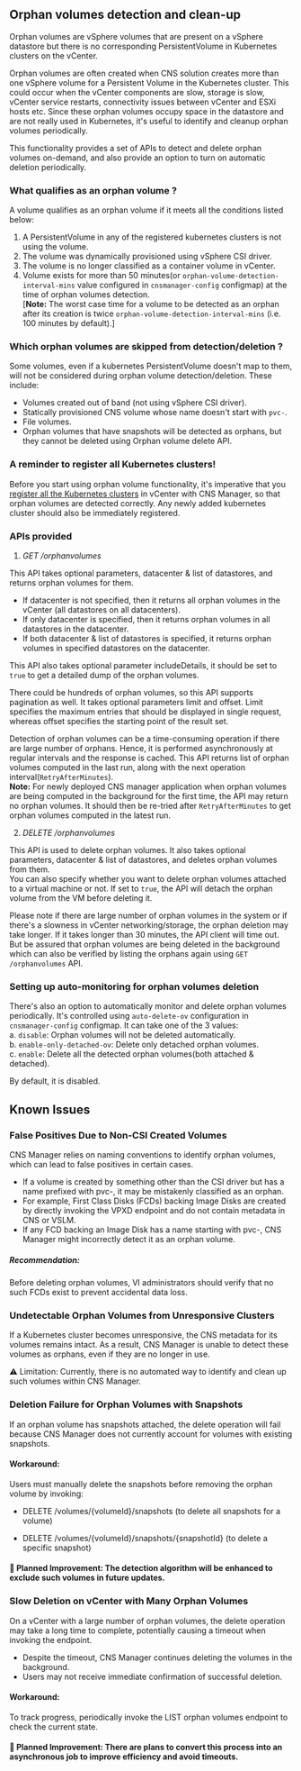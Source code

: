 ## Orphan volumes detection and clean-up
Orphan volumes are vSphere volumes that are present on a vSphere datastore but there is no corresponding PersistentVolume in Kubernetes clusters on the vCenter.

Orphan volumes are often created when CNS solution creates more than one vSphere volume for a Persistent Volume in the Kubernetes cluster. This could occur when the vCenter components are slow, storage is slow, vCenter service restarts, connectivity issues between vCenter and ESXi hosts etc. Since these orphan volumes occupy space in the datastore and are not really used in Kubernetes, it's useful to identify and cleanup orphan volumes periodically.

This functionality provides a set of APIs to detect and delete orphan volumes on-demand, and also provide an option to turn on automatic deletion periodically.

### What qualifies as an orphan volume ?
A volume qualifies as an orphan volume if it meets all the conditions listed below:

1) A PersistentVolume in any of the registered kubernetes clusters is not using the volume.
2) The volume was dynamically provisioned using vSphere CSI driver.
3) The volume is no longer classified as a container volume in vCenter.
4) Volume exists for more than 50 minutes(or `orphan-volume-detection-interval-mins` value configured in `cnsmanager-config` configmap) at the time of orphan volumes detection.  
[**Note:** The worst case time for a volume to be detected as an orphan after its creation is twice `orphan-volume-detection-interval-mins`  (i.e. 100 minutes by default).]

### Which orphan volumes are skipped from detection/deletion ?
Some volumes, even if a kubernetes PersistentVolume doesn't map to them, will not be considered during orphan volume detection/deletion. These include:
* Volumes created out of band (not using vSphere CSI driver).
* Statically provisioned CNS volume whose name doesn't start with `pvc-`.
* File volumes.
* Orphan volumes that have snapshots will be detected as orphans, but they cannot be deleted using Orphan volume delete API.

### A reminder to register all Kubernetes clusters!
Before you start using orphan volume functionality, it's imperative that you [register all the Kubernetes clusters](../../../README.md#register-kubernetes-clusters-before-you-start) in vCenter with CNS Manager, so that orphan volumes are detected correctly. Any newly added kubernetes cluster should also be immediately registered.

### APIs provided
1. *GET /orphanvolumes* 

This API takes optional parameters, datacenter & list of datastores, and returns orphan volumes for them. 
- If datacenter is not specified, then it returns all orphan volumes in the vCenter (all datastores on all datacenters).
- If only datacenter is specified, then it returns orphan volumes in all datastores in the datacenter.
- If both datacenter & list of datastores is specified, it returns orphan volumes in specified datastores on the datacenter.

This API also takes optional parameter includeDetails, it should be set to `true` to get a detailed dump of the orphan volumes.

There could be hundreds of orphan volumes, so this API supports pagination as well. It takes optional parameters limit and offset. Limit specifies the maximum entries that should be displayed in single request, whereas offset specifies the starting point of the result set.

Detection of orphan volumes can be a time-consuming operation if there are large number of orphans. Hence, it is performed asynchronously at regular intervals and the response is cached. This API returns list of orphan volumes computed in the last run, along with the next operation interval(`RetryAfterMinutes`).  
**Note:** For newly deployed CNS manager application when orphan volumes are being computed in the background for the first time, the API may return no orphan volumes. It should then be re-tried after `RetryAfterMinutes` to get orphan volumes computed in the latest run.


2. *DELETE /orphanvolumes*

This API is used to delete orphan volumes. It also takes optional parameters, datacenter & list of datastores, and deletes orphan volumes from them.  
You can also specify whether you want to delete orphan volumes attached to a virtual machine or not. If set to `true`, the API will detach the orphan volume from the VM before deleting it.  

Please note if there are large number of orphan volumes in the system or if there's a slowness in vCenter networking/storage, the orphan deletion may take longer. If it takes longer than 30 minutes, the API client will time out. But be assured that orphan volumes are being deleted in the background which can also be verified by listing the orphans again using `GET /orphanvolumes` API.


### Setting up auto-monitoring for orphan volumes deletion  
There's also an option to automatically monitor and delete orphan volumes periodically. It's controlled using `auto-delete-ov` configuration in `cnsmanager-config` configmap. It can take one of the 3 values:  
    a. `disable`:  Orphan volumes will not be deleted automatically.  
    b. `enable-only-detached-ov`: Delete only detached orphan volumes.  
    c. `enable`:  Delete all the detected orphan volumes(both attached & detached).  
    
By default, it is disabled.

## Known Issues

### False Positives Due to Non-CSI Created Volumes
CNS Manager relies on naming conventions to identify orphan volumes, which can lead to false positives in certain cases.
- If a volume is created by something other than the CSI driver but has a name prefixed with pvc-, it may be mistakenly classified as an orphan.
- For example, First Class Disks (FCDs) backing Image Disks are created by directly invoking the VPXD endpoint and do not contain metadata in CNS or VSLM.
- If any FCD backing an Image Disk has a name starting with pvc-, CNS Manager might incorrectly detect it as an orphan volume.
##### Recommendation:
Before deleting orphan volumes, VI administrators should verify that no such FCDs exist to prevent accidental data loss. 

### Undetectable Orphan Volumes from Unresponsive Clusters
If a Kubernetes cluster becomes unresponsive, the CNS metadata for its volumes remains intact. As a result, CNS Manager is unable to detect these volumes as orphans, even if they are no longer in use.

⚠ Limitation: Currently, there is no automated way to identify and clean up such volumes within CNS Manager.

### Deletion Failure for Orphan Volumes with Snapshots
If an orphan volume has snapshots attached, the delete operation will fail because CNS Manager does not currently account for volumes with existing snapshots.

#### Workaround:
Users must manually delete the snapshots before removing the orphan volume by invoking:

- DELETE /volumes/{volumeId}/snapshots (to delete all snapshots for a volume)

- DELETE /volumes/{volumeId}/snapshots/{snapshotId} (to delete a specific snapshot)

#### 🚀 Planned Improvement: The detection algorithm will be enhanced to exclude such volumes in future updates.

### Slow Deletion on vCenter with Many Orphan Volumes
On a vCenter with a large number of orphan volumes, the delete operation may take a long time to complete, potentially causing a timeout when invoking the endpoint.

- Despite the timeout, CNS Manager continues deleting the volumes in the background.
- Users may not receive immediate confirmation of successful deletion.
#### Workaround:
To track progress, periodically invoke the LIST orphan volumes endpoint to check the current state.

#### 🚀 Planned Improvement: There are plans to convert this process into an asynchronous job to improve efficiency and avoid timeouts.
